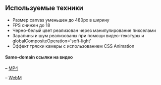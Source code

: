 ## Используемые техники
* Размер canvas уменьшен до 480px в ширину
* FPS снижен до 18
* Черно-белый цвет реализован через манипулирование пикселами
* Зарапины и шум реализованы при помощи видео-текстуры и globalCompositeOperation='soft-light'
* Эффект тряски камеры с использованием CSS Animation

#### Same-domain ссылки на видео
&ndash; [MP4](http://luckytrue.com/shri/multimedia/sherlock.mp4)

&ndash; [WebM](http://luckytrue.com/shri/multimedia/sherlock.webm)